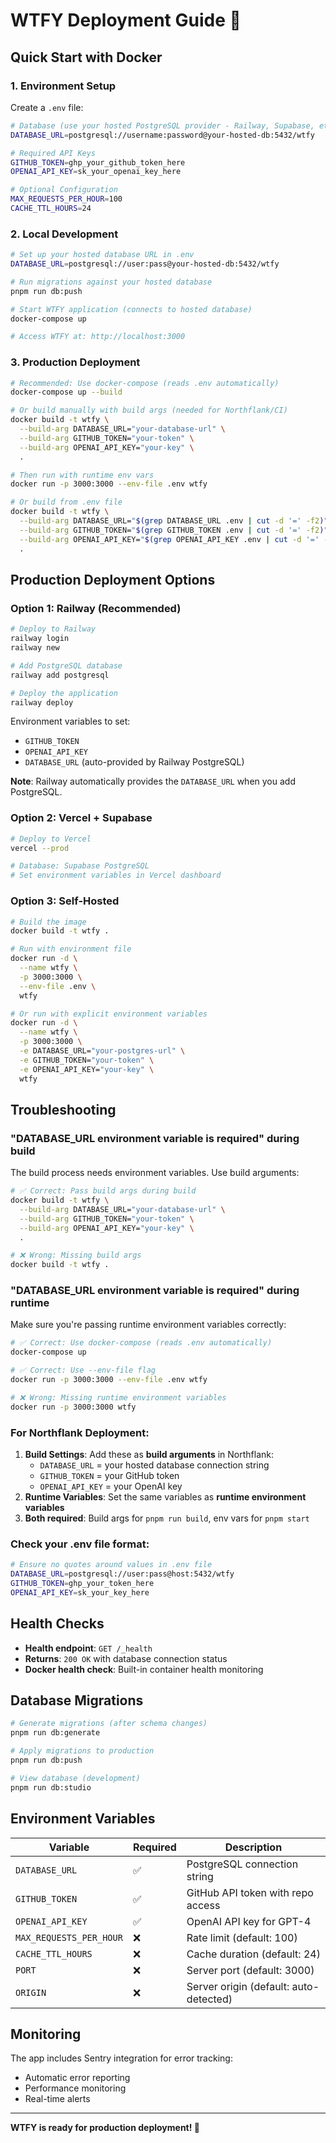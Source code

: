 # WTFY Deployment Guide 🚀

## Quick Start with Docker

### 1. **Environment Setup**

Create a `.env` file:

```bash
# Database (use your hosted PostgreSQL provider - Railway, Supabase, etc.)
DATABASE_URL=postgresql://username:password@your-hosted-db:5432/wtfy

# Required API Keys
GITHUB_TOKEN=ghp_your_github_token_here
OPENAI_API_KEY=sk_your_openai_key_here

# Optional Configuration
MAX_REQUESTS_PER_HOUR=100
CACHE_TTL_HOURS=24
```

### 2. **Local Development**

```bash
# Set up your hosted database URL in .env
DATABASE_URL=postgresql://user:pass@your-hosted-db:5432/wtfy

# Run migrations against your hosted database
pnpm run db:push

# Start WTFY application (connects to hosted database)
docker-compose up

# Access WTFY at: http://localhost:3000
```

### 3. **Production Deployment**

```bash
# Recommended: Use docker-compose (reads .env automatically)
docker-compose up --build

# Or build manually with build args (needed for Northflank/CI)
docker build -t wtfy \
  --build-arg DATABASE_URL="your-database-url" \
  --build-arg GITHUB_TOKEN="your-token" \
  --build-arg OPENAI_API_KEY="your-key" \
  .

# Then run with runtime env vars
docker run -p 3000:3000 --env-file .env wtfy

# Or build from .env file
docker build -t wtfy \
  --build-arg DATABASE_URL="$(grep DATABASE_URL .env | cut -d '=' -f2)" \
  --build-arg GITHUB_TOKEN="$(grep GITHUB_TOKEN .env | cut -d '=' -f2)" \
  --build-arg OPENAI_API_KEY="$(grep OPENAI_API_KEY .env | cut -d '=' -f2)" \
  .
```

## Production Deployment Options

### **Option 1: Railway (Recommended)**

```bash
# Deploy to Railway
railway login
railway new

# Add PostgreSQL database
railway add postgresql

# Deploy the application
railway deploy
```

Environment variables to set:

- `GITHUB_TOKEN`
- `OPENAI_API_KEY`
- `DATABASE_URL` (auto-provided by Railway PostgreSQL)

**Note**: Railway automatically provides the `DATABASE_URL` when you add PostgreSQL.

### **Option 2: Vercel + Supabase**

```bash
# Deploy to Vercel
vercel --prod

# Database: Supabase PostgreSQL
# Set environment variables in Vercel dashboard
```

### **Option 3: Self-Hosted**

```bash
# Build the image
docker build -t wtfy .

# Run with environment file
docker run -d \
  --name wtfy \
  -p 3000:3000 \
  --env-file .env \
  wtfy

# Or run with explicit environment variables
docker run -d \
  --name wtfy \
  -p 3000:3000 \
  -e DATABASE_URL="your-postgres-url" \
  -e GITHUB_TOKEN="your-token" \
  -e OPENAI_API_KEY="your-key" \
  wtfy
```

## Troubleshooting

### "DATABASE_URL environment variable is required" during build

The build process needs environment variables. Use build arguments:

```bash
# ✅ Correct: Pass build args during build
docker build -t wtfy \
  --build-arg DATABASE_URL="your-database-url" \
  --build-arg GITHUB_TOKEN="your-token" \
  --build-arg OPENAI_API_KEY="your-key" \
  .

# ❌ Wrong: Missing build args
docker build -t wtfy .
```

### "DATABASE_URL environment variable is required" during runtime

Make sure you're passing runtime environment variables correctly:

```bash
# ✅ Correct: Use docker-compose (reads .env automatically)
docker-compose up

# ✅ Correct: Use --env-file flag
docker run -p 3000:3000 --env-file .env wtfy

# ❌ Wrong: Missing runtime environment variables
docker run -p 3000:3000 wtfy
```

### For Northflank Deployment:

1. **Build Settings**: Add these as **build arguments** in Northflank:
   - `DATABASE_URL` = your hosted database connection string
   - `GITHUB_TOKEN` = your GitHub token
   - `OPENAI_API_KEY` = your OpenAI key
2. **Runtime Variables**: Set the same variables as **runtime environment variables**
3. **Both required**: Build args for `pnpm run build`, env vars for `pnpm start`

### Check your .env file format:

```bash
# Ensure no quotes around values in .env file
DATABASE_URL=postgresql://user:pass@host:5432/wtfy
GITHUB_TOKEN=ghp_your_token_here
OPENAI_API_KEY=sk_your_key_here
```

## Health Checks

- **Health endpoint**: `GET /_health`
- **Returns**: `200 OK` with database connection status
- **Docker health check**: Built-in container health monitoring

## Database Migrations

```bash
# Generate migrations (after schema changes)
pnpm run db:generate

# Apply migrations to production
pnpm run db:push

# View database (development)
pnpm run db:studio
```

## Environment Variables

| Variable                | Required | Description                            |
| ----------------------- | -------- | -------------------------------------- |
| `DATABASE_URL`          | ✅       | PostgreSQL connection string           |
| `GITHUB_TOKEN`          | ✅       | GitHub API token with repo access      |
| `OPENAI_API_KEY`        | ✅       | OpenAI API key for GPT-4               |
| `MAX_REQUESTS_PER_HOUR` | ❌       | Rate limit (default: 100)              |
| `CACHE_TTL_HOURS`       | ❌       | Cache duration (default: 24)           |
| `PORT`                  | ❌       | Server port (default: 3000)            |
| `ORIGIN`                | ❌       | Server origin (default: auto-detected) |

## Monitoring

The app includes Sentry integration for error tracking:

- Automatic error reporting
- Performance monitoring
- Real-time alerts

---

**WTFY is ready for production deployment! 🎯**
